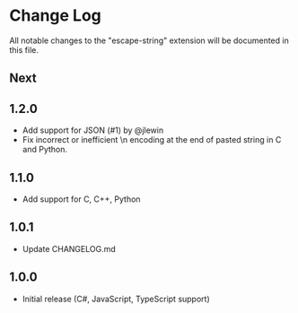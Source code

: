# Change Log

All notable changes to the "escape-string" extension will be documented in this file.

## Next

## 1.2.0

- Add support for JSON (#1) by @jlewin
- Fix incorrect or inefficient \n encoding at the end of pasted string in C and Python.

## 1.1.0

- Add support for C, C++, Python

## 1.0.1

- Update CHANGELOG.md

## 1.0.0

- Initial release (C#, JavaScript, TypeScript support)
